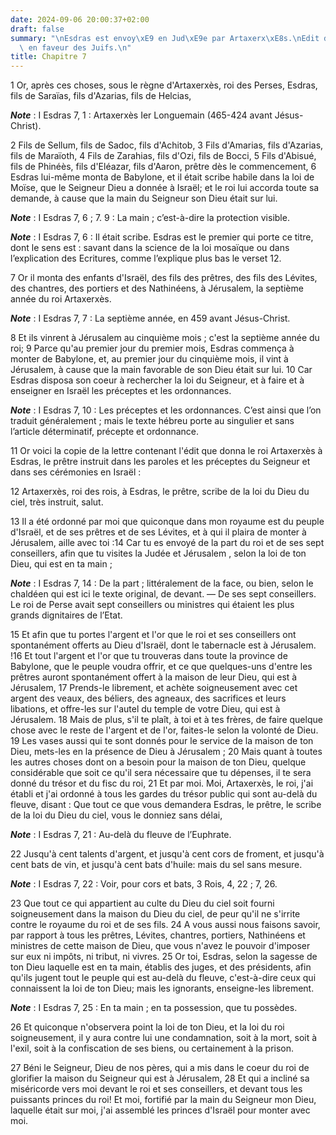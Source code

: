 ```yaml
---
date: 2024-09-06 20:00:37+02:00
draft: false
summary: "\nEsdras est envoy\xE9 en Jud\xE9e par Artaxerx\xE8s.\nEdit de ce prince\
  \ en faveur des Juifs.\n"
title: Chapitre 7
---
```





1 Or, après ces choses, sous le règne d'Artaxerxès, roi des Perses, Esdras, fils de Saraïas, fils d'Azarias, fils de Helcias,

***Note*** :  I Esdras 7, 1 : Artaxerxès Ier Longuemain (465-424 avant Jésus-Christ).

2 Fils de Sellum, fils de Sadoc, fils d'Achitob, 3 Fils d'Amarias, fils d'Azarias, fils de Maraïoth, 4 Fils de Zarahias, fils d'Ozi, fils de Bocci, 5 Fils d'Abisué, fils de Phinéès, fils d'Eléazar, fils d'Aaron, prêtre dès le commencement, 6 Esdras lui-même monta de Babylone, et il était scribe habile dans la loi de Moïse, que le Seigneur Dieu a donnée à Israël; et le roi lui accorda toute sa demande, à cause que la main du Seigneur son Dieu était sur lui.

***Note*** :  I Esdras 7, 6 ; 7. 9 : La main ; c’est-à-dire la protection visible.

***Note*** :  I Esdras 7, 6 : Il était scribe. Esdras est le premier qui porte ce titre, dont le sens est : savant dans la science de la loi mosaïque ou dans l’explication des Ecritures, comme l’explique plus bas le verset 12.

7 Or il monta des enfants d'Israël, des fils des prêtres, des fils des Lévites, des chantres, des portiers et des Nathinéens, à Jérusalem, la septième année du roi Artaxerxès.

***Note*** :  I Esdras 7, 7 : La septième année, en 459 avant Jésus-Christ.

8 Et ils vinrent à Jérusalem au cinquième mois ; c'est la septième année du roi; 9 Parce qu'au premier jour du premier mois, Esdras commença à monter de Babylone, et, au premier jour du cinquième mois, il vint à Jérusalem, à cause que la main favorable de son Dieu était sur lui. 10 Car Esdras disposa son coeur à rechercher la loi du Seigneur, et à faire et à enseigner en Israël les préceptes et les ordonnances.

***Note*** :  I Esdras 7, 10 : Les préceptes et les ordonnances. C’est ainsi que l’on traduit généralement ; mais le texte hébreu porte au singulier et sans l’article déterminatif, précepte et ordonnance.


11 Or voici la copie de la lettre contenant l'édit que donna le roi Artaxerxès à Esdras, le prêtre instruit dans les paroles et les préceptes du Seigneur et dans ses cérémonies en Israël :


12 Artaxerxès, roi des rois, à Esdras, le prêtre, scribe de la loi du Dieu du ciel, très instruit, salut.


13 Il a été ordonné par moi que quiconque dans mon royaume est du peuple d'Israël, et de ses prêtres et de ses Lévites, et à qui il plaira de monter à Jérusalem, aille avec toi :14 Car tu es envoyé de la part du roi et de ses sept conseillers, afin que tu visites la Judée et Jérusalem , selon la loi de ton Dieu, qui est en ta main ;

***Note*** :  I Esdras 7, 14 : De la part ; littéralement de la face, ou bien, selon le chaldéen qui est ici le texte original, de devant. ― De ses sept conseillers. Le roi de Perse avait sept conseillers ou ministres qui étaient les plus grands dignitaires de l’Etat.

15 Et afin que tu portes l'argent et l'or que le roi et ses conseillers ont spontanément offerts au Dieu d'Israël, dont le tabernacle est à Jérusalem. !16 Et tout l'argent et l'or que tu trouveras dans toute la province de Babylone, que le peuple voudra offrir, et ce que quelques-uns d'entre les prêtres auront spontanément offert à la maison de leur Dieu, qui est à Jérusalem, 17 Prends-le librement, et achète soigneusement avec cet argent des veaux, des béliers, des agneaux, des sacrifices et leurs libations, et offre-les sur l'autel du temple de votre Dieu, qui est à Jérusalem. 18 Mais de plus, s'il te plaît, à toi et à tes frères, de faire quelque chose avec le reste de l'argent et de l'or, faites-le selon la volonté de Dieu. 19 Les vases aussi qui te sont donnés pour le service de la maison de ton Dieu, mets-les en la présence de Dieu à Jérusalem ; 20 Mais quant à toutes les autres choses dont on a besoin pour la maison de ton Dieu, quelque considérable que soit ce qu'il sera nécessaire que tu dépenses, il te
sera donné du trésor et du fisc du roi, 21 Et par moi. Moi, Artaxerxès, le roi, j'ai établi et j'ai ordonné à tous les gardes du trésor public qui sont au-delà du fleuve, disant : Que tout ce que vous demandera Esdras, le prêtre, le scribe de la loi du Dieu du ciel, vous le donniez sans délai,

***Note*** :  I Esdras 7, 21 : Au-delà du fleuve de l’Euphrate.

22 Jusqu'à cent talents d'argent, et jusqu'à cent cors de froment, et jusqu'à cent bats de vin, et jusqu'à cent bats d'huile: mais du sel sans mesure.

***Note*** :  I Esdras 7, 22 : Voir, pour cors et bats, 3 Rois, 4, 22 ; 7, 26.

23 Que tout ce qui appartient au culte du Dieu du ciel soit fourni soigneusement dans la maison du Dieu du ciel, de peur qu'il ne s'irrite contre le royaume du roi et de ses fils. 24 A vous aussi nous faisons savoir, par rapport à tous les prêtres, Lévites, chantres, portiers, Nathinéens et ministres de cette maison de Dieu, que vous n'avez le pouvoir d'imposer sur eux ni impôts, ni tribut, ni vivres. 25 Or toi, Esdras, selon la sagesse de ton Dieu laquelle est en ta main, établis des juges, et des présidents, afin qu'ils jugent tout le peuple qui est au-delà du fleuve, c'est-à-dire ceux qui connaissent la loi de ton Dieu; mais les ignorants, enseigne-les librement.

***Note*** :  I Esdras 7, 25 : En ta main ; en ta possession, que tu possèdes.

26 Et quiconque n'observera point la loi de ton Dieu, et la loi du roi soigneusement, il y aura contre lui une condamnation, soit à la mort, soit à l'exil, soit à la confiscation de ses biens, ou certainement à la prison.


27 Béni le Seigneur, Dieu de nos pères, qui a mis dans le coeur du roi de glorifier la maison du Seigneur qui est à Jérusalem, 28 Et qui a incliné sa miséricorde vers moi devant le roi et ses conseillers, et devant tous les puissants princes du roi! Et moi, fortifié par la main du Seigneur mon Dieu, laquelle était sur moi, j'ai assemblé les princes d'Israël pour monter avec moi.

